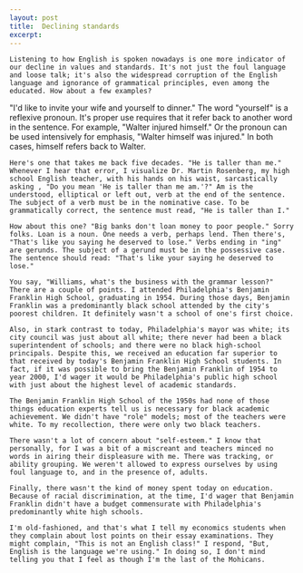 ```yaml
---
layout: post
title:  Declining standards
excerpt:
---
```



            
    
            
	Listening to how English is spoken nowadays is one more indicator of our decline in values and standards. It's not just the foul language and loose talk; it's also the widespread corruption of the English language and ignorance of grammatical principles, even among the educated. How about a few examples?
	
"I'd like to invite your wife and yourself to dinner." The word "yourself" is a reflexive pronoun. It's proper use requires that it refer back to another word in the sentence. For example, "Walter injured himself." Or the pronoun can be used intensively for emphasis, "Walter himself was injured." In both cases, himself refers back to Walter.

	Here's one that takes me back five decades. "He is taller than me." Whenever I hear that error, I visualize Dr. Martin Rosenberg, my high school English teacher, with his hands on his waist, sarcastically asking , "Do you mean 'He is taller than me am.'?" Am is the understood, elliptical or left out, verb at the end of the sentence. The subject of a verb must be in the nominative case. To be grammatically correct, the sentence must read, "He is taller than I."

	How about this one? "Big banks don't loan money to poor people." Sorry folks. Loan is a noun. One needs a verb, perhaps lend. Then there's, "That's like you saying he deserved to lose." Verbs ending in "ing" are gerunds. The subject of a gerund must be in the possessive case. The sentence should read: "That's like your saying he deserved to lose."

	You say, "Williams, what's the business with the grammar lesson?" There are a couple of points. I attended Philadelphia's Benjamin Franklin High School, graduating in 1954. During those days, Benjamin Franklin was a predominantly black school attended by the city's poorest children. It definitely wasn't a school of one's first choice. 

	Also, in stark contrast to today, Philadelphia's mayor was white; its city council was just about all white; there never had been a black superintendent of schools; and there were no black high-school principals. Despite this, we received an education far superior to that received by today's Benjamin Franklin High School students. In fact, if it was possible to bring the Benjamin Franklin of 1954 to year 2000, I'd wager it would be Philadelphia's public high school with just about the highest level of academic standards.

	The Benjamin Franklin High School of the 1950s had none of those things education experts tell us is necessary for black academic achievement. We didn't have "role" models; most of the teachers were white. To my recollection, there were only two black teachers. 

	There wasn't a lot of concern about "self-esteem." I know that personally, for I was a bit of a miscreant and teachers minced no words in airing their displeasure with me. There was tracking, or ability grouping. We weren't allowed to express ourselves by using foul language to, and in the presence of, adults. 

	Finally, there wasn't the kind of money spent today on education. Because of racial discrimination, at the time, I'd wager that Benjamin Franklin didn't have a budget commensurate with Philadelphia's predominantly white high schools.

	I'm old-fashioned, and that's what I tell my economics students when they complain about lost points on their essay examinations. They might complain, "This is not an English class!" I respond, "But, English is the language we're using." In doing so, I don't mind telling you that I feel as though I'm the last of the Mohicans.
        
